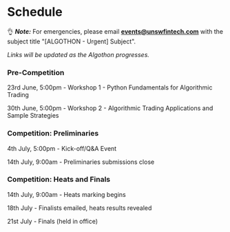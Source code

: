 # Schedule

👌 ***Note:*** For emergencies, please email **events@unswfintech.com** with the subject title "[ALGOTHON - Urgent] Subject". 

*Links will be updated as the Algothon progresses.*

### Pre-Competition

23rd June, 5:00pm - Workshop 1 - Python Fundamentals for Algorithmic Trading

30th June, 5:00pm - Workshop 2 - Algorithmic Trading Applications and Sample Strategies

### Competition: Preliminaries

4th July, 5:00pm - Kick-off/Q&A Event

14th July, 9:00am - Preliminaries submissions close

### Competition: Heats and Finals

14th July, 9:00am - Heats marking begins

18th July - Finalists emailed, heats results revealed

21st July - Finals (held in office)


